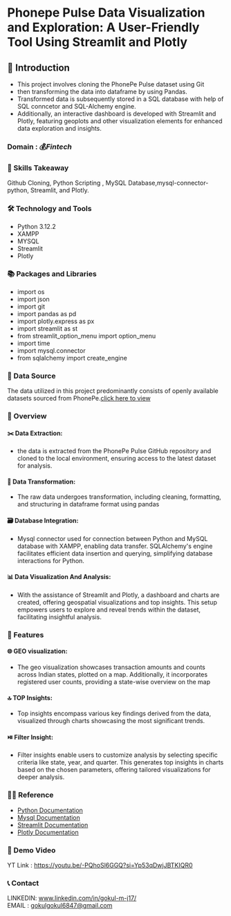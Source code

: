 
# Phonepe Pulse Data Visualization and Exploration: A User-Friendly Tool Using Streamlit and Plotly

## 📘 Introduction 

* This project involves cloning the PhonePe Pulse dataset using Git
* then transforming the data into dataframe by using Pandas.
* Transformed data is subsequently stored in a SQL database with help of SQL conncetor and SQL-Alchemy engine.
* Additionally, an interactive dashboard is developed with Streamlit and Plotly, featuring geoplots and other visualization elements for enhanced data exploration and insights.

### Domain : 💰*Fintech*

### 🎨 Skills Takeaway 
Github Cloning, Python Scripting , MySQL Database,mysql-connector-python, Streamlit, and Plotly.

### 🛠  Technology and Tools
* Python 3.12.2
* XAMPP
* MYSQL
* Streamlit
* Plotly
  
###  📚  Packages and Libraries
* import os
* import json
* import git
* import pandas as pd
* import plotly.express as px
* import streamlit as st
* from streamlit_option_menu import option_menu
* import time
* import mysql.connector
* from sqlalchemy import create_engine

### 📂 Data Source 
The data utilized in this project predominantly consists of openly available datasets sourced from PhonePe.[click here to view](https://github.com/PhonePe/pulse/tree/master/data/aggregated/transaction/country/india/state)

### 📘 Overview 
#### ✂️ Data Extraction:
* the data is extracted from the PhonePe Pulse GitHub repository and cloned to the local environment, ensuring access to the latest dataset for analysis.

#### 🔁 Data Transformation:
* The raw data undergoes transformation, including cleaning, formatting, and structuring in dataframe format using pandas

#### 🗃️ Database Integration:
* Mysql connector used for connection between Python and  MySQL database with XAMPP, enabling data transfer. SQLAlchemy's engine facilitates efficient data insertion and querying, simplifying database interactions for Python.

#### 📊 Data Visualization And Analysis:
* With the assistance of Streamlit and Plotly, a dashboard and charts are created, offering geospatial visualizations and top insights. This setup empowers users to explore and reveal trends within the dataset, facilitating insightful analysis.

### 📘  Features

#### 🌐 GEO visualization:
* The geo visualization showcases transaction amounts and counts across Indian states, plotted on a map. Additionally, it incorporates registered user counts, providing a state-wise overview on the map

#### 🔝 TOP Insights:
* Top insights encompass various key findings derived from the data, visualized through charts showcasing the most significant trends.

#### ⏯️ Filter Insight:
* Filter insights enable users to customize analysis by selecting specific criteria like state, year, and quarter. This generates top insights in charts based on the chosen parameters, offering tailored visualizations for deeper analysis.

### 👨‍🏫 Reference
* [Python Documentation](https://docs.python.org/3/)
* [Mysql Documentation](https://dev.mysql.com/doc/)
* [Streamlit Documentation](https://docs.streamlit.io/)
* [Plotly Documentation](https://plotly.com/python/)

### 🎥 Demo Video

YT Link : https://youtu.be/-PQhoSl6GGQ?si=Yp53qDwjJBTKIQR0

### 📞 Contact
LINKEDIN: www.linkedin.com/in/gokul-m-j17/             
EMAIL : gokulgokul6847@gmail.com

